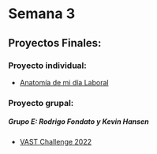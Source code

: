 # Semana 3

## Proyectos Finales:

### Proyecto individual:

* [Anatomía de mi día Laboral](https://rfondato.github.io/infoviz/s4/proyecto_individual/)

### Proyecto grupal:
##### Grupo E: Rodrigo Fondato y Kevin Hansen

* [VAST Challenge 2022](https://rfondato.github.io/infoviz/s4/VAST/)

